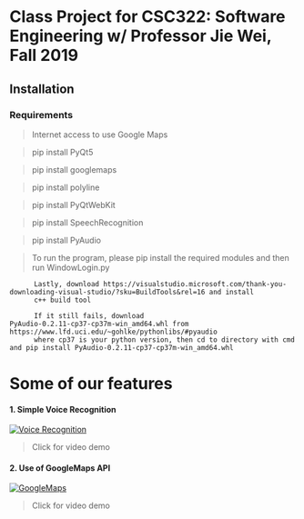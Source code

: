 # Class Project for CSC322: Software Engineering w/ Professor Jie Wei, Fall 2019

## Installation 
### Requirements
> Internet access to use Google Maps

> pip install PyQt5

> pip install googlemaps

> pip install polyline

> pip install PyQtWebKit

> pip install SpeechRecognition

> pip install PyAudio

> To run the program, please pip install the required modules and then run WindowLogin.py


          Lastly, download https://visualstudio.microsoft.com/thank-you-downloading-visual-studio/?sku=BuildTools&rel=16 and install
          c++ build tool 
          
          If it still fails, download PyAudio‑0.2.11‑cp37‑cp37m‑win_amd64.whl from https://www.lfd.uci.edu/~gohlke/pythonlibs/#pyaudio
          where cp37 is your python version, then cd to directory with cmd and pip install PyAudio‑0.2.11‑cp37‑cp37m‑win_amd64.whl
          
# Some of our features
#### 1. Simple Voice Recognition
[![Voice Recognition](https://img.youtube.com/vi/SgdUDon4IP4/0.jpg)](https://www.youtube.com/watch?v=SgdUDon4IP4 "Voice Recognition")
> Click for video demo

#### 2. Use of GoogleMaps API
[![GoogleMaps](https://img.youtube.com/vi/9i7xZ5n21s8/0.jpg)](https://www.youtube.com/watch?v=9i7xZ5n21s8 "Google Maps")
> Click for video demo

